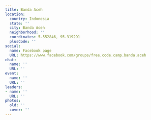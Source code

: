 ```yaml
---
title: Banda Aceh
location:
  country: Indonesia
  state: ''
  city: Banda Aceh
  neighborhood: ''
  coordinates: 5.552846, 95.319291
  plusCode: ''
social:
  name: Facebook page
  URL: https://www.facebook.com/groups/free.code.camp.banda.aceh
chat:
  name: ''
  URL: ''
event:
  name: ''
  URL: ''
leaders:
- name: ''
  URL: ''
photos:
  old: ''
  cover: ''
---
```

